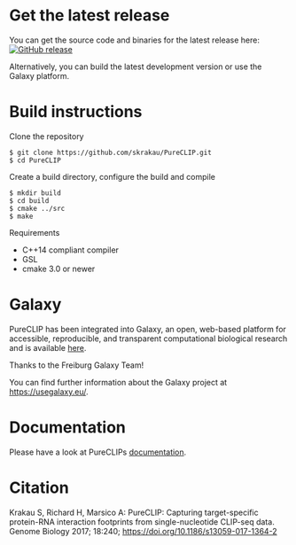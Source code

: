 # Get the latest release

You can get the source code and binaries for the latest release here: [![GitHub release](https://img.shields.io/github/release/skrakau/PureCLIP.svg)](https://github.com/skrakau/PureCLIP/releases/latest)

Alternatively, you can build the latest development version or use the Galaxy platform.

# Build instructions

Clone the repository

    $ git clone https://github.com/skrakau/PureCLIP.git
    $ cd PureCLIP

Create a build directory, configure the build and compile

    $ mkdir build
    $ cd build
    $ cmake ../src
    $ make

Requirements

 - C++14 compliant compiler
 - GSL
 - cmake 3.0 or newer

# Galaxy

PureCLIP has been integrated into Galaxy, an open, web-based platform for accessible, reproducible, and transparent computational biological research and is available [here](https://usegalaxy.eu/root?tool_id=toolshed.g2.bx.psu.edu/repos/iuc/pureclip/pureclip/1.0.4).

Thanks to the Freiburg Galaxy Team!

You can find further information about the Galaxy project at https://usegalaxy.eu/.

# Documentation

Please have a look at PureCLIPs [documentation](http://pureclip.readthedocs.io/en/latest/).

# Citation

Krakau S, Richard H, Marsico A: PureCLIP: Capturing target-specific protein-RNA interaction footprints from single-nucleotide CLIP-seq data. Genome Biology 2017; 18:240; https://doi.org/10.1186/s13059-017-1364-2
